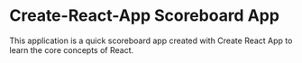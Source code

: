 # Create-React-App Scoreboard App

This application is a quick scoreboard app created with Create React App to learn the core concepts of React. 
